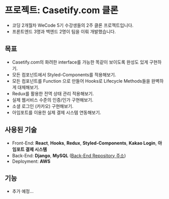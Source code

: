 # 프로젝트: Casetify.com 클론

- 코딩 2개월차 WeCode 5기 수강생들의 2주 클론 프로젝트입니다.
- 프론트엔드 3명과 백엔드 2명이 팀을 이뤄 개발했습니다.

## 목표

- Casetify.com의 화려한 interface를 가능한 똑같이 보이도록 완성도 있게 구현하기.
- 모든 컴포넌트에서 Styled-Components를 적용해보기.
- 모든 컴포넌트를 Function 으로 만들어 Hooks로 Lifecycle Methods들을 완벽하게 대체해보기.
- Redux를 활용한 전역 상태 관리 적용해보기.
- 실제 웹서비스 수준의 인증/인가 구현해보기.
- 소셜 로그인 (카카오) 구현해보기.
- 아임포트를 이용한 실제 결제 시스템 연동해보기.

## 사용된 기술

- Front-End: **React**, **Hooks**, **Redux**, **Styled-Components**, **Kakao Login**, **아임포트 결제 시스템**
- Back-End: **Django**, **MySQL** ([Back-End Repository 주소](https://github.com/wecode-bootcamp-korea/casetify_backend))
- Deployment: **AWS**

## 기능

- 추가 예정...

